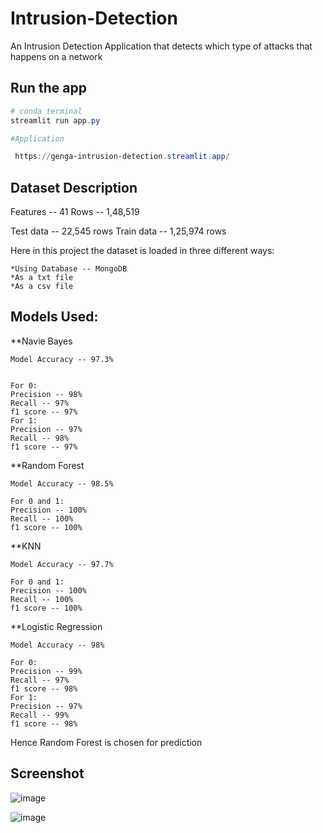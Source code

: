 # Intrusion-Detection

An Intrusion Detection Application that detects which type of attacks that happens on a network

## Run the app

```Powershell
# conda terminal
streamlit run app.py

#Application

 https://genga-intrusion-detection.streamlit.app/

```


## Dataset Description

Features -- 41
Rows -- 1,48,519

Test data -- 22,545 rows
Train data -- 1,25,974 rows

Here in this project the dataset is loaded in three different ways:

    *Using Database -- MongoDB
    *As a txt file
    *As a csv file

## Models Used:

**Navie Bayes
    
    Model Accuracy -- 97.3%
    
    
    For 0:                           
    Precision -- 98%
    Recall -- 97%
    f1 score -- 97%
    For 1:                           
    Precision -- 97%
    Recall -- 98%
    f1 score -- 97%

**Random Forest
    
    Model Accuracy -- 98.5%
    
    For 0 and 1:
    Precision -- 100%
    Recall -- 100%
    f1 score -- 100%

**KNN
    
    Model Accuracy -- 97.7%
    
    For 0 and 1:
    Precision -- 100%
    Recall -- 100%
    f1 score -- 100%
    
**Logistic Regression
    
    Model Accuracy -- 98%
    
    For 0:                           
    Precision -- 99%
    Recall -- 97%
    f1 score -- 98%
    For 1:                           
    Precision -- 97%
    Recall -- 99%
    f1 score -- 98%

Hence Random Forest is chosen for prediction

## Screenshot

![image](https://user-images.githubusercontent.com/82211151/213107450-a4aaa8ec-59a3-4a0c-b3d9-8ef115f42398.png)

![image](https://user-images.githubusercontent.com/82211151/213107515-05567f66-22c5-4cf7-beff-03f3adec0388.png)





